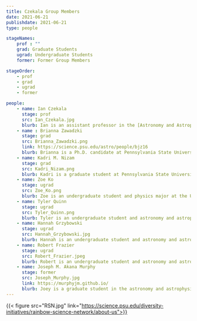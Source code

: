 ```yaml
---
title: Czekala Group Members
date: 2021-06-21
publishdate: 2021-06-21
type: people

stageNames: 
    prof : ""
    grad: Graduate Students
    ugrad: Undergraduate Students
    former: Former Group Members

stageOrder: 
    - prof
    - grad
    - ugrad
    - former

people: 
    - name: Ian Czekala
      stage: prof 
      src: Ian_Czekala.jpg
      blurb: Ian is an assistant professor in the [Astronomy and Astrophysics department](https://science.psu.edu/astro) at Pennsylvania State University and leader of the Czekala research group. Ian is also a Co-Hire of PSU's [Institute for Computational and Data Sciences](https://www.icds.psu.edu/). He is broadly interested in star and planet formation, machine learning, and Bayesian inference for astrophysics.
    - name : Brianna Zawadzki
      stage: grad 
      src: Brianna_Zawadzki.png
      link: https://science.psu.edu/astro/people/bjz16
      blurb: Brianna is a Ph.D. candidate at Pennsylvania State University working on N-body planet formation simulations, ALMA observations of protoplanetary disks, and regularized maximum likelihood imaging algorithms.
    - name: Kadri M. Nizam
      stage: grad 
      src: Kadri_Nizam.png
      blurb: Kadri is a graduate student at Pennsylvania State University working on protoplanetary disk dynamics and machine learning for regularized maximum imaging algorithms.
    - name: Zoe Ko
      stage: ugrad 
      src: Zoe_Ko.png
      blurb: Zoe is an undergraduate student and physics major at the University of California, Berkeley working on high resolution stellar spectroscopy and radial velocity analysis for circumbinary protoplanetary disks.
    - name: Tyler Quinn
      stage: ugrad 
      src: Tyler_Quinn.png
      blurb: Tyler is an undergraduate student and astronomy and astrophysics major at Pennsylvania State University working on regularized maximum likelihood imaging algorithms.
    - name: Hannah Grzybowski
      stage: ugrad 
      src: Hannah_Grzybowski.jpg
      blurb: Hannah is an undergraduate student and astronomy and astrophysics major at Pennsylvania State University working on regularized maximum likelihood imaging algorithms.
    - name: Robert Frazier
      stage: ugrad 
      src: Robert_Frazier.jpeg
      blurb: Robert is an undergraduate student and astronomy and astrophysics major at Pennsylvania State University working on regularized maximum likelihood imaging algorithms.
    - name: Joseph M. Akana Murphy
      stage: former
      src: Joseph_Murphy.jpg
      link: https://murphyjm.github.io/
      blurb: Joey is a graduate student in the astronomy and astrophysics department at University of California, Santa Cruz, working on exoplanet detection and characterization. While Joey was a co-terminal masters student at Stanford University, Joey and Ian worked on flexible spectroscopic models for accretion signatures of pre-main sequence stars.
---
```


{{< figure src="RSN.jpg" link="https://science.psu.edu/diversity-initiatives/rainbow-science-network/about-us">}}